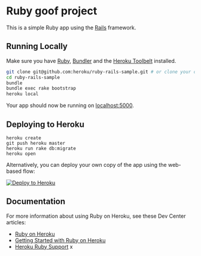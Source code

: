 # Ruby goof project

This is a simple Ruby app using the [Rails](http://rubyonrails.org) framework.

## Running Locally

Make sure you have [Ruby](https://www.ruby-lang.org), 
[Bundler](http://bundler.io) and the [Heroku Toolbelt](https://toolbelt.heroku.com/) installed.

```sh
git clone git@github.com:heroku/ruby-rails-sample.git # or clone your own fork
cd ruby-rails-sample
bundle
bundle exec rake bootstrap
heroku local
```

Your app should now be running on [localhost:5000](http://localhost:5000/).

## Deploying to Heroku

```
heroku create
git push heroku master
heroku run rake db:migrate
heroku open
```

Alternatively, you can deploy your own copy of the app using the web-based flow:

[![Deploy to Heroku](https://www.herokucdn.com/deploy/button.png)](https://heroku.com/deploy)

## Documentation

For more information about using Ruby on Heroku, see these Dev Center articles:

- [Ruby on Heroku](https://devcenter.heroku.com/categories/ruby)
- [Getting Started with Ruby on Heroku](https://devcenter.heroku.com/articles/getting-started-with-ruby)
- [Heroku Ruby Support](https://devcenter.heroku.com/articles/ruby-support)
x
